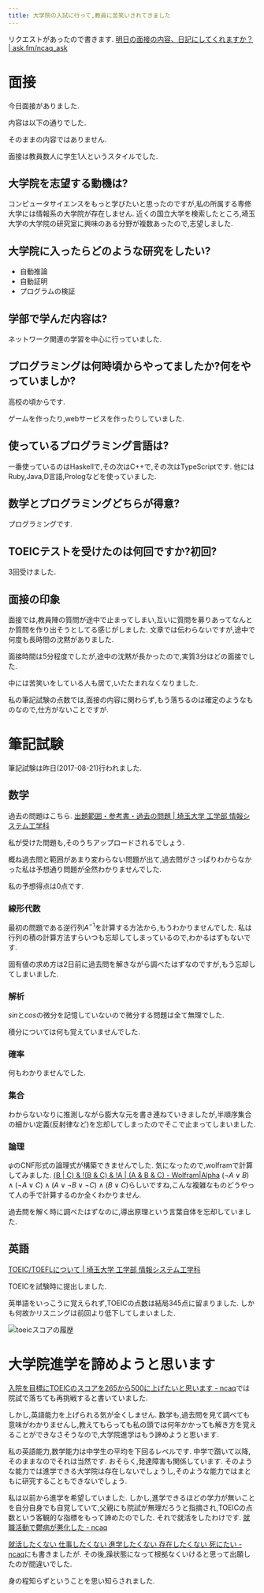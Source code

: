 ```yaml
---
title: 大学院の入試に行って,教員に苦笑いされてきました
---
```


リクエストがあったので書きます.
[明日の面接の内容、日記にしてくれますか？ | ask.fm/ncaq_ask](https://ask.fm/ncaq_ask/answers/142720431694)

# 面接

今日面接がありました.

内容は以下の通りでした.

そのままの内容ではありません.

面接は教員数人に学生1人というスタイルでした.

## 大学院を志望する動機は?

コンピュータサイエンスをもっと学びたいと思ったのですが,私の所属する専修大学には情報系の大学院が存在しません.
近くの国立大学を検索したところ,埼玉大学の大学院の研究室に興味のある分野が複数あったので,志望しました.

## 大学院に入ったらどのような研究をしたい?

* 自動推論
* 自動証明
* プログラムの検証

## 学部で学んだ内容は?

ネットワーク関連の学習を中心に行っていました.

## プログラミングは何時頃からやってましたか?何をやっていましか?

高校の頃からです.

ゲームを作ったり,webサービスを作ったりしていました.

## 使っているプログラミング言語は?

一番使っているのはHaskellで,その次はC++で,その次はTypeScriptです.
他にはRuby,Java,D言語,Prologなどを使っていました.

## 数学とプログラミングどちらが得意?

プログラミングです.

## TOEICテストを受けたのは何回ですか?初回?

3回受けました.

## 面接の印象

面接では,教員陣の質問が途中で止まってしまい,互いに質問を募りあってなんとか質問を作り出そうとしてる感じがしました.
文章では伝わらないですが,途中で何度も長時間の沈黙がありました.

面接時間は5分程度でしたが,途中の沈黙が長かったので,実質3分ほどの面接でした.

中には苦笑いをしている人も居て,いたたまれなくなりました.

私の筆記試験の点数では,面接の内容に関わらず,もう落ちるのは確定のようなものなので,仕方がないことですが.

# 筆記試験

筆記試験は昨日(2017-08-21)行われました.

## 数学

過去の問題はこちら.
[出題範囲・参考書・過去の問題 | 埼玉大学 工学部 情報システム工学科](http://www.ics.saitama-u.ac.jp/entrance/in/admissions-prepare/)

私が受けた問題も,そのうちアップロードされるでしょう.

概ね過去問と範囲があまり変わらない問題が出て,過去問がさっぱりわからなかった私は予想通り問題が全然わかりませんでした.

私の予想得点は0点です.

### 線形代数

最初の問題である逆行列$A^{-1}$を計算する方法から,もうわかりませんでした.
私は行列の積の計算方法すらいつも忘却してしまっているので,わかるはずもないです.

固有値の求め方は2日前に過去問を解きながら調べたはずなのですが,もう忘却してしまいました.

### 解析

$sin$と$cos$の微分を記憶していないので微分する問題は全て無理でした.

積分については何も覚えていませんでした.

### 確率

何もわかりませんでした.

### 集合

わからないなりに推測しながら膨大な元を書き連ねていきましたが,半順序集合の細かい定義(反射律など)を忘却してしまったのでそこで止まってしまいました.

### 論理

$ψ$のCNF形式の論理式が構築できませんでした.
気になったので,wolframで計算してみました.
[(B | C) & !(B & C) & !A | (A & B & C) - Wolfram|Alpha](https://www.wolframalpha.com/input/?i=(B+%7C+C)+%26+!(B+%26+C)+%26+!A+%7C+(A+%26+B+%26+C))
$(¬A ∨ B) ∧ (¬A ∨ C) ∧ (A ∨ ¬B ∨ ¬C) ∧ (B ∨ C)$らしいですね,こんな複雑なものどうやって人の手で計算するのか全くわかりません.

過去問を解く時に調べたはずなのに,導出原理という言葉自体を忘却していました.

## 英語

[TOEIC/TOEFLについて | 埼玉大学 工学部 情報システム工学科](http://www.ics.saitama-u.ac.jp/entrance/in/english-test/)

TOEICを試験時に提出しました.

英単語をいっこうに覚えられず,TOEICの点数は結局345点に留まりました.
しかも何故かリスニングは前回より低下してしまいました.

![toeicスコアの履歴](screenshot-2017-08-19-07-07-51.png)

# 大学院進学を諦めようと思います

[入院を目標にTOEICのスコアを265から500に上げたいと思います - ncaq](https://www.ncaq.net/2017/06/13/)では院試で落ちても再挑戦すると書いていました.

しかし,英語能力を上げられる気が全くしません.
数学も,過去問を見て調べても意味がわかりませんし,教えてもらっても私の頭では何年かかっても解き方を覚えることができなさそうなので,大学院進学はもう諦めようと思います.

私の英語能力,数学能力は中学生の平均を下回るレベルです.
中学で躓いて以降,そのままなのでそれは当然です.
おそらく,発達障害も関係しています.
そのような能力では進学できる大学院は存在しないでしょうし,そのような能力ではまともに研究することもできないでしょう.

私は以前から進学を希望していました.
しかし,進学できるほどの学力が無いことを自分自身でも自覚していて,父親にも院試が無理だろうと指摘され,TOEICの点数という客観的な指標をもって諦めたのでした.
それで就活をしたわけです.
[就職活動で鬱病が悪化した - ncaq](https://www.ncaq.net/2017/03/22/)

[就活したくない 仕事したくない 進学したくない 存在したくない 死にたい - ncaq](https://www.ncaq.net/2017/08/17/)にも書きましたが.
その後,躁状態になって根拠なくいけると思って出願したのが間違いでした.

身の程知らずということを思い知らされました.
